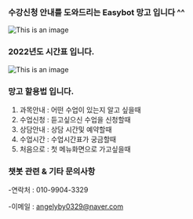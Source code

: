 ### 수강신청 안내를 도와드리는 Easybot 망고 입니다  ^^

![This is an image](https://user-images.githubusercontent.com/104042384/168471804-d0232c22-0acf-4a23-95a6-b1a3519dc169.PNG)


### 2022년도 시간표 입니다.
![This is an image](https://user-images.githubusercontent.com/104042384/168467029-7d11f618-6000-4b71-92c5-421177e416f0.PNG)


### 망고 할용법 입니다.
  1. 과목안내 : 어떤 수업이 있는지 알고 싶을때
  2. 수업신청 : 듣고싶으신 수업을 신청할때
  3. 상담안내 : 상담 시간및 예약할때 
  4. 수업시간 : 수업시간표가 궁금할때
  5. 처음으로 : 첫 메뉴화면으로 가고싶을때


### 챗봇 관련 & 기타  문의사항  
   -연락처 : 010-9904-3329
  
   -이메일 : angelyby0329@naver.com
